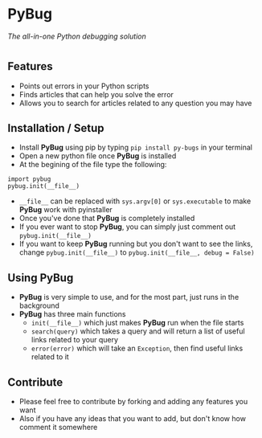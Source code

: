 # PyBug
*The all-in-one Python debugging solution*
#
## Features
- Points out errors in your Python scripts
- Finds articles that can help you solve the error
- Allows you to search for articles related to any question you may have

## Installation / Setup
- Install **PyBug** using pip by typing `pip install py-bugs` in your terminal
- Open a new python file once **PyBug** is installed
- At the begining of the file type the following:
```
import pybug
pybug.init(__file__)
```
- `__file__` can be replaced with `sys.argv[0]` or `sys.executable` to make **PyBug** work with pyinstaller
- Once you've done that **PyBug** is completely installed
- If you ever want to stop **PyBug**, you can simply just comment out `pybug.init(__file__)`
- If you want to keep **PyBug** running but you don't want to see the links, change `pybug.init(__file__)` to `pybug.init(__file__, debug = False)`

## Using **PyBug**
- **PyBug** is very simple to use, and for the most part, just runs in the background
- **PyBug** has three main functions
  - `init(__file__)` which just makes **PyBug** run when the file starts
  - `search(query)` which takes a query and will return a list of useful links related to your query
  - `error(error)` which will take an `Exception`, then find useful links related to it
  
## Contribute
- Please feel free to contribute by forking and adding any features you want
- Also if you have any ideas that you want to add, but don't know how comment it somewhere
